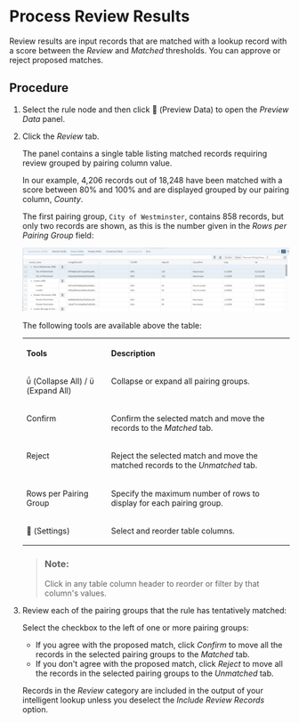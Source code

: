 <!-- loiodc05926d63674b45b55168d06858fdfa -->

<link rel="stylesheet" type="text/css" href="../css/sap-icons.css"/>

# Process Review Results

Review results are input records that are matched with a lookup record with a score between the *Review* and *Matched* thresholds. You can approve or reject proposed matches.



## Procedure

1.  Select the rule node and then click <span class="FPA-icons"></span> \(Preview Data\) to open the *Preview Data* panel.

2.  Click the *Review* tab.

    The panel contains a single table listing matched records requiring review grouped by pairing column value.

    In our example, 4,206 records out of 18,248 have been matched with a score between 80% and 100% and are displayed grouped by our pairing column, *County*.

    The first pairing group, `City of Westminster`, contains 858 records, but only two records are shown, as this is the number given in the *Rows per Pairing Group* field:

    ![](images/IL_Results_-_Review_07f82ac.png)

    The following tools are available above the table:


    <table>
    <tr>
    <th valign="top">

    Tools


    
    </th>
    <th valign="top">

    Description


    
    </th>
    </tr>
    <tr>
    <td valign="top">

    <span class="SAP-icons"></span> \(Collapse All\) / <span class="SAP-icons"></span> \(Expand All\)


    
    </td>
    <td valign="top">

    Collapse or expand all pairing groups.


    
    </td>
    </tr>
    <tr>
    <td valign="top">

    Confirm


    
    </td>
    <td valign="top">

    Confirm the selected match and move the records to the *Matched* tab.


    
    </td>
    </tr>
    <tr>
    <td valign="top">

    Reject


    
    </td>
    <td valign="top">

    Reject the selected match and move the matched records to the *Unmatched* tab.


    
    </td>
    </tr>
    <tr>
    <td valign="top">

    Rows per Pairing Group


    
    </td>
    <td valign="top">

    Specify the maximum number of rows to display for each pairing group.


    
    </td>
    </tr>
    <tr>
    <td valign="top">

    <span class="FPA-icons"></span> \(Settings\)


    
    </td>
    <td valign="top">

    Select and reorder table columns.


    
    </td>
    </tr>
    </table>
    
    > ### Note:  
    > Click in any table column header to reorder or filter by that column's values.

3.  Review each of the pairing groups that the rule has tentatively matched:

    Select the checkbox to the left of one or more pairing groups:

    -   If you agree with the proposed match, click *Confirm* to move all the records in the selected pairing groups to the *Matched* tab.
    -   If you don't agree with the proposed match, click *Reject* to move all the records in the selected pairing groups to the *Unmatched* tab.

    Records in the *Review* category are included in the output of your intelligent lookup unless you deselect the *Include Review Records* option.


